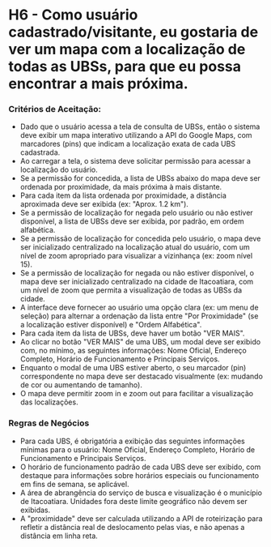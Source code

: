 # H6 - Como usuário cadastrado/visitante, eu gostaria de ver um mapa com a localização de todas as UBSs, para que eu possa encontrar a mais próxima.

### **Critérios de Aceitação:**

- Dado que o usuário acessa a tela de consulta de UBSs, então o sistema deve exibir um mapa interativo utilizando a API do Google Maps, com marcadores (pins) que indicam a localização exata de cada UBS cadastrada.
- Ao carregar a tela, o sistema deve solicitar permissão para acessar a localização do usuário. 
- Se a permissão for concedida, a lista de UBSs abaixo do mapa deve ser ordenada por proximidade, da mais próxima à mais distante.
- Para cada item da lista ordenada por proximidade, a distância aproximada deve ser exibida (ex: "Aprox. 1.2 km").
- Se a permissão de localização for negada pelo usuário ou não estiver disponível, a lista de UBSs deve ser exibida, por padrão, em ordem alfabética.
- Se a permissão de localização for concedida pelo usuário, o mapa deve ser inicializado centralizado na localização atual do usuário, com um nível de zoom apropriado para visualizar a vizinhança (ex: zoom nível 15).
- Se a permissão de localização for negada ou não estiver disponível, o mapa deve ser inicializado centralizado na cidade de Itacoatiara, com um nível de zoom que permita a visualização de todas as UBSs da cidade.
- A interface deve fornecer ao usuário uma opção clara (ex: um menu de seleção) para alternar a ordenação da lista entre "Por Proximidade" (se a localização estiver disponível) e "Ordem Alfabética".
- Para cada item da lista de UBSs, deve haver um botão "VER MAIS".
- Ao clicar no botão "VER MAIS" de uma UBS, um modal deve ser exibido com, no mínimo, as seguintes informações: Nome Oficial, Endereço Completo, Horário de Funcionamento e Principais Serviços.
- Enquanto o modal de uma UBS estiver aberto, o seu marcador (pin) correspondente no mapa deve ser destacado visualmente (ex: mudando de cor ou aumentando de tamanho).
- O mapa deve permitir zoom in e zoom out para facilitar a visualização das localizações.

### **Regras de Negócios** 

- Para cada UBS, é obrigatória a exibição das seguintes informações mínimas para o usuário: Nome Oficial, Endereço Completo, Horário de Funcionamento e Principais Serviços.
- O horário de funcionamento padrão de cada UBS deve ser exibido, com destaque para informações sobre horários especiais ou funcionamento em fins de semana, se aplicável.
- A área de abrangência do serviço de busca e visualização é o município de Itacoatiara. Unidades fora deste limite geográfico não devem ser exibidas.
- A "proximidade" deve ser calculada utilizando a API de roteirização para refletir a distância real de deslocamento pelas vias, e não apenas a distância em linha reta.

